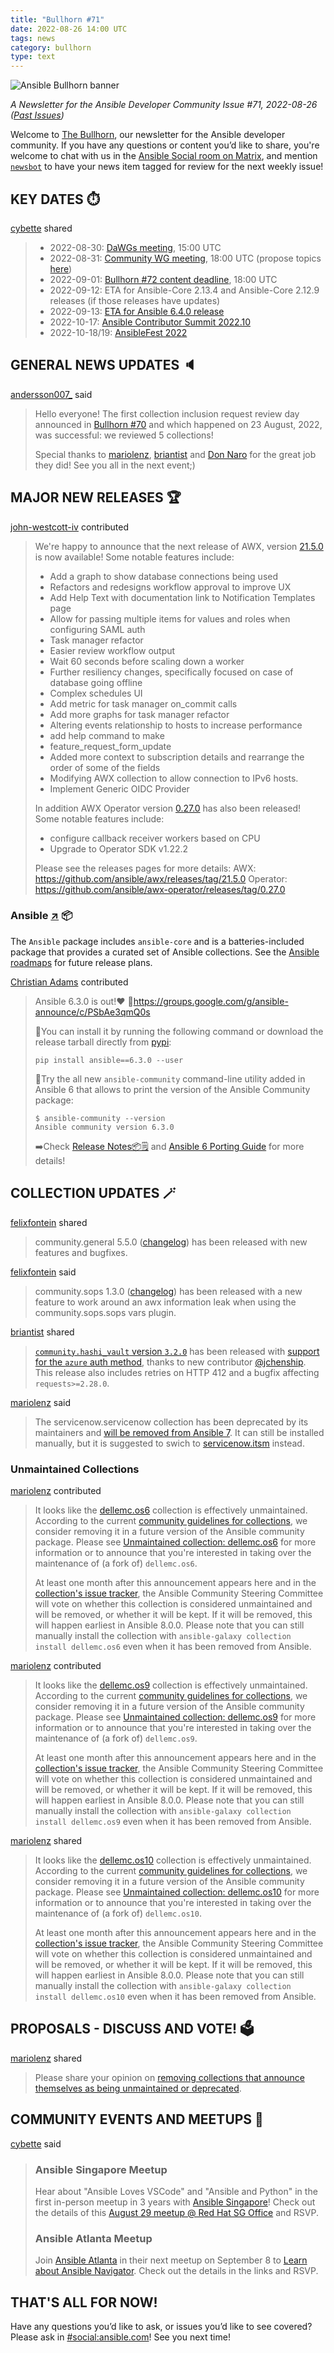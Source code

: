 ```yaml
---
title: "Bullhorn #71"
date: 2022-08-26 14:00 UTC
tags: news
category: bullhorn
type: text
---
```


![Ansible Bullhorn banner](/images/bullhorn-banner-mango.png)

*A Newsletter for the Ansible Developer Community*
*Issue #71, 2022-08-26 ([Past Issues](https://us19.campaign-archive.com/home/?u=56d874e027110e35dea0e03c1&id=d6635f5420))*

Welcome to [The Bullhorn](https://github.com/ansible/community/wiki/News#the-bullhorn), our newsletter for the Ansible developer community. If you have any questions or content you’d like to share, you're welcome to chat with us in the [Ansible Social room on Matrix](https://matrix.to/#/#social:ansible.com), and mention [`newsbot`](https://matrix.to/#/@newsbot:ansible.im) to have your news item tagged for review for the next weekly issue!

<!-- TEASER_END -->

## KEY DATES ⏱️

[cybette](https://matrix.to/#/@cybette:ansible.im) shared

> * 2022-08-30: [DaWGs meeting](https://github.com/ansible/community/issues/643), 15:00 UTC
> * 2022-08-31: [Community WG meeting](https://github.com/ansible/community/issues/645), 18:00 UTC (propose topics [here](https://github.com/ansible-community/community-topics/issues))
> * 2022-09-01: [Bullhorn #72 content deadline](https://github.com/ansible/community/wiki/News#the-bullhorn), 18:00 UTC
> * 2022-09-12: ETA for Ansible-Core 2.13.4 and Ansible-Core 2.12.9 releases (if those releases have updates)
> * 2022-09-13: [ETA for Ansible 6.4.0 release](https://docs.ansible.com/ansible/devel/roadmap/COLLECTIONS_6.html)
> * 2022-10-17: [Ansible Contributor Summit 2022.10](https://ansiblecs202210.eventbrite.com/?aff=hackmd)
> * 2022-10-18/19: [AnsibleFest 2022](https://www.ansible.com/ansiblefest?sc_cid=7013a000002i5g3AAA)

## GENERAL NEWS UPDATES 🔈️

[andersson007_](https://matrix.to/#/@andersson007_:matrix.org) said

> Hello everyone!
> The first collection inclusion request review day announced in [Bullhorn #70](https://mailchi.mp/redhat/the-bullhorn-70) and which happened on 23 August, 2022, was successful: we reviewed 5 collections!
> 
> Special thanks to [mariolenz](https://github.com/mariolenz), [briantist](https://github.com/briantist) and [Don Naro](https://github.com/oraNod) for the great job they did!
> See you all in the next event;)

## MAJOR NEW RELEASES 🏆️

[john-westcott-iv](https://matrix.to/#/@john-westcott-iv:ansible.im) contributed

> We're happy to announce that the next release of AWX, version [21.5.0](https://github.com/ansible/awx/releases/tag/21.5.0) is now available!
> Some notable features include:
> 
> * Add a graph to show database connections being used
> * Refactors and redesigns workflow approval to improve UX
> * Add Help Text with documentation link to Notification Templates page
> * Allow for passing multiple items for values and roles when configuring SAML auth
> * Task manager refactor
> * Easier review workflow output
> * Wait 60 seconds before scaling down a worker
> * Further resiliency changes, specifically focused on case of database going offline
> * Complex schedules UI
> * Add metric for task manager on\_commit calls
> * Add more graphs for task manager refactor
> * Altering events relationship to hosts to increase performance
> * add help command to make
> * feature\_request\_form\_update
> * Added more context to subscription details and rearrange the order of some of the fields
> * Modifying AWX collection to allow connection to IPv6 hosts.
> * Implement Generic OIDC Provider
> 
> In addition AWX Operator version [0.27.0](https://github.com/ansible/awx-operator/releases/tag/0.27.0) has also been released!
> Some notable features include:
> 
> * configure callback receiver workers based on CPU
> * Upgrade to Operator SDK v1.22.2
> 
> Please see the releases pages for more details:
> AWX: https://github.com/ansible/awx/releases/tag/21.5.0
> Operator: https://github.com/ansible/awx-operator/releases/tag/0.27.0

### Ansible [↗](https://github.com/ansible-collections) 📦️

The `Ansible` package includes `ansible-core` and is a batteries-included package that provides a curated set of Ansible collections. See the [Ansible roadmaps](https://docs.ansible.com/ansible/devel/roadmap/ansible_roadmap_index.html) for future release plans.

[Christian Adams](https://matrix.to/#/@rooftopcellist:matrix.org) contributed

> Ansible 6.3.0 is out!❤️
> 🔗https://groups.google.com/g/ansible-announce/c/PSbAe3qmQ0s
> 
> 💽You can install it by running the following command or download the release tarball directly from [pypi](https://pypi.python.org/packages/source/a/ansible/ansible-6.3.0.tar.gz):
> 
> ```
> pip install ansible==6.3.0 --user
> ```
> 
> 🔆Try the all new `ansible-community` command-line utility added in Ansible 6 that allows to print the version of the Ansible Community package:
> 
> ```
> $ ansible-community --version
> Ansible community version 6.3.0
> ```
> 
> ➡️Check [Release Notes📦️🗒️](https://github.com/ansible-community/ansible-build-data/blob/main/6/CHANGELOG-v6.rst) and [Ansible 6 Porting Guide](https://docs.ansible.com/ansible/devel/porting_guides/porting_guide_6.html) for more details!

## COLLECTION UPDATES 🪄

[felixfontein](https://matrix.to/#/@felixfontein:libera.chat) shared

> community.general 5.5.0 ([changelog](https://github.com/ansible-collections/community.general/blob/stable-5/CHANGELOG.rst#v5-5-0)) has been released with new features and bugfixes.

[felixfontein](https://matrix.to/#/@felixfontein:libera.chat) said

> community.sops 1.3.0 ([changelog](https://github.com/ansible-collections/community.sops/blob/main/CHANGELOG.rst#v1-3-0)) has been released with a new feature to work around an awx information leak when using the community.sops.sops vars plugin.

[briantist](https://matrix.to/#/@briantist:libera.chat) shared

> [`community.hashi_vault` version `3.2.0`](https://github.com/ansible-collections/community.hashi_vault/releases/tag/3.2.0) has been released with [support for the `azure` auth method](https://github.com/ansible-collections/community.hashi_vault/pull/293), thanks to new contributor [@jchenship](https://github.com/jchenship). This release also includes retries on HTTP 412 and a bugfix affecting `requests>=2.28.0`.

[mariolenz](https://matrix.to/#/@mariolenz:matrix.org) said

> The servicenow.servicenow collection has been deprecated by its maintainers and [will be removed from Ansible 7](https://github.com/ansible-community/community-topics/issues/124). It can still be installed manually, but it is suggested to swich to [servicenow.itsm](https://galaxy.ansible.com/servicenow/itsm) instead.

### Unmaintained Collections

[mariolenz](https://matrix.to/#/@mariolenz:matrix.org) contributed

> It looks like the [dellemc.os6](https://github.com/ansible-collections/dellemc.os6) collection is effectively unmaintained. According to the current [community guidelines for collections](https://github.com/ansible-collections/overview/blob/main/removal_from_ansible.rst#unmaintained-collections), we consider removing it in a future version of the Ansible community package. Please see [Unmaintained collection: dellemc.os6](https://github.com/ansible-community/community-topics/issues/132) for more information or to announce that you're interested in taking over the maintenance of (a fork of) `dellemc.os6`.
> 
> At least one month after this announcement appears here and in the [collection's issue tracker](https://github.com/ansible-collections/dellemc.os6/issues/54), the Ansible Community Steering Committee will vote on whether this collection is considered unmaintained and will be removed, or whether it will be kept. If it will be removed, this will happen earliest in Ansible 8.0.0. Please note that you can still manually install the collection with `ansible-galaxy collection install dellemc.os6` even when it has been removed from Ansible.

[mariolenz](https://matrix.to/#/@mariolenz:matrix.org) contributed

> It looks like the [dellemc.os9](https://github.com/ansible-collections/dellemc.os9) collection is effectively unmaintained. According to the current [community guidelines for collections](https://github.com/ansible-collections/overview/blob/main/removal_from_ansible.rst#unmaintained-collections), we consider removing it in a future version of the Ansible community package. Please see [Unmaintained collection: dellemc.os9](https://github.com/ansible-community/community-topics/issues/133) for more information or to announce that you're interested in taking over the maintenance of (a fork of) `dellemc.os9`.
> 
> At least one month after this announcement appears here and in the [collection's issue tracker](https://github.com/ansible-collections/dellemc.os9/issues/33), the Ansible Community Steering Committee will vote on whether this collection is considered unmaintained and will be removed, or whether it will be kept. If it will be removed, this will happen earliest in Ansible 8.0.0. Please note that you can still manually install the collection with `ansible-galaxy collection install dellemc.os9` even when it has been removed from Ansible.

[mariolenz](https://matrix.to/#/@mariolenz:matrix.org) shared

> It looks like the [dellemc.os10](https://github.com/ansible-collections/dellemc.os10) collection is effectively unmaintained. According to the current [community guidelines for collections](https://github.com/ansible-collections/overview/blob/main/removal_from_ansible.rst#unmaintained-collections), we consider removing it in a future version of the Ansible community package. Please see [Unmaintained collection: dellemc.os10](https://github.com/ansible-community/community-topics/issues/134) for more information or to announce that you're interested in taking over the maintenance of (a fork of) `dellemc.os10`.
> 
> At least one month after this announcement appears here and in the [collection's issue tracker](https://github.com/ansible-collections/dellemc.os10/issues/136), the Ansible Community Steering Committee will vote on whether this collection is considered unmaintained and will be removed, or whether it will be kept. If it will be removed, this will happen earliest in Ansible 8.0.0. Please note that you can still manually install the collection with `ansible-galaxy collection install dellemc.os10` even when it has been removed from Ansible.

## PROPOSALS - DISCUSS AND VOTE! 🗳️

[mariolenz](https://matrix.to/#/@mariolenz:matrix.org) shared

> Please share your opinion on [removing collections that announce themselves as being unmaintained or deprecated](https://github.com/ansible-community/community-topics/issues/130).

## COMMUNITY EVENTS AND MEETUPS 📅

[cybette](https://matrix.to/#/@cybette:ansible.im) said

> ### Ansible Singapore Meetup
> 
> Hear about "Ansible Loves VSCode" and "Ansible and Python" in the first in-person meetup in 3 years with [Ansible Singapore](https://www.meetup.com/ansible-singapore/)! Check out the details of this [August 29 meetup @ Red Hat SG Office](https://www.meetup.com/ansible-singapore/events/287781210/) and RSVP.
> 
> ### Ansible Atlanta Meetup
> 
> Join [Ansible Atlanta](https://www.meetup.com/ansible-atlanta/) in their next meetup on September 8 to [Learn about Ansible Navigator](https://www.meetup.com/ansible-atlanta/events/287638006/). Check out the details in the links and RSVP.

## THAT'S ALL FOR NOW!

Have any questions you’d like to ask, or issues you’d like to see covered? Please ask in [#social:ansible.com](https://matrix.to/#/#social:ansible.com)! See you next time!
